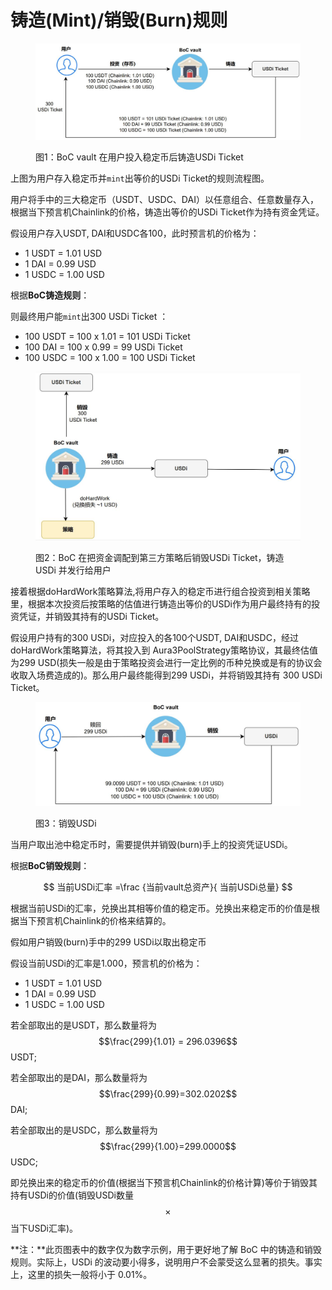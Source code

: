 # 铸造(Mint)/销毁(Burn)规则

<figure><img src="../../.gitbook/assets/Mint_USDi_T_zh.png" alt=""><figcaption><p>图1：BoC vault 在用户投入稳定币后铸造USDi Ticket</p></figcaption></figure>

上图为用户存入稳定币并`mint`出等价的USDi Ticket的规则流程图。

用户将手中的三大稳定币（USDT、USDC、DAI）以任意组合、任意数量存入，根据当下预言机Chainlink的价格，铸造出等价的USDi Ticket作为持有资金凭证。

假设用户存入USDT, DAI和USDC各100，此时预言机的价格为：

* 1 USDT = 1.01 USD
* 1 DAI = 0.99 USD
* 1 USDC = 1.00 USD

根据**BoC铸造规则**：

则最终用户能`mint`出300 USDi Ticket ：

* 100 USDT = 100 x 1.01 = 101 USDi Ticket
* 100 DAI = 100 x 0.99 = 99 USDi Ticket
* 100 USDC = 100 x 1.00 = 100 USDi Ticket

<figure><img src="../../.gitbook/assets/Mint_USDi_zh.png" alt=""><figcaption><p>图2：BoC 在把资金调配到第三方策略后销毁USDi Ticket，铸造USDi 并发行给用户</p></figcaption></figure>

接着根据doHardWork策略算法,将用户存入的稳定币进行组合投资到相关策略里，根据本次投资后按策略的估值进行铸造出等价的USDi作为用户最终持有的投资凭证，并销毁其持有的USDi Ticket。

假设用户持有的300 USDi，对应投入的各100个USDT, DAI和USDC，经过doHardWork策略算法，将其投入到 Aura3PoolStrategy策略协议，其最终估值为299 USD(损失一般是由于策略投资会进行一定比例的币种兑换或是有的协议会收取入场费造成的)。那么用户最终能得到299 USDi，并将销毁其持有 300 USDi Ticket。

<figure><img src="../../.gitbook/assets/Burn_USDi_zh (1).png" alt=""><figcaption><p>图3：销毁USDi</p></figcaption></figure>

当用户取出池中稳定币时，需要提供并销毁(burn)手上的投资凭证USDi。

根据**BoC销毁规则**：

$$
当前USDi汇率 =\frac {当前vault总资产}{ 当前USDi总量}
$$

根据当前USDi的汇率，兑换出其相等价值的稳定币。兑换出来稳定币的价值是根据当下预言机Chainlink的价格来结算的。

假如用户销毁(burn)手中的299 USDi以取出稳定币

假设当前USDi的汇率是1.000，预言机的价格为：

* 1 USDT = 1.01 USD
* 1 DAI = 0.99 USD
* 1 USDC = 1.00 USD

若全部取出的是USDT，那么数量将为 $$\frac{299}{1.01} = 296.0396$$ USDT;

若全部取出的是DAI，那么数量将为 $$\frac{299}{0.99}=302.0202$$ DAI;

若全部取出的是USDC，那么数量将为$$\frac{299}{1.00}=299.0000$$ USDC;

即兑换出来的稳定币的价值(根据当下预言机Chainlink的价格计算)等价于销毁其持有USDi的价值(销毁USDi数量$$\times$$当下USDi汇率)。

**注：**此页图表中的数字仅为数字示例，用于更好地了解 BoC 中的铸造和销毁规则。实际上，USDi 的波动要小得多，说明用户不会蒙受这么显著的损失。事实上，这里的损失一般将小于 0.01%。
